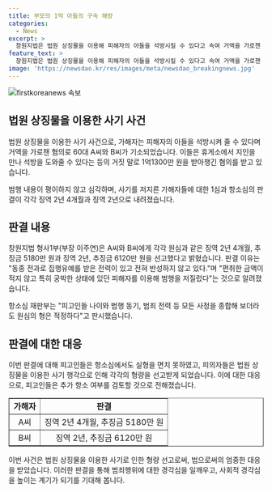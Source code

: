 ```yaml
---
title: 부모의 1억 아들의 구속 해방
categories:
  - News
excerpt: >
  창원지법은 법원 상징물을 이용해 피해자의 아들을 석방시킬 수 있다고 속여 거액을 가로챈 두 사기 일당에 대해 징역 2년 4개월과 징역 2년을 선고했다. 이들은 법조계 인사와 친분이 없고 능력도 없었음에도 불구하고 속여 돈을 빼앗은 것으로 드러났다. 1심 재판부와 항소심 재판부는 적절한 형을 선고했다.
feature_text: >
  창원지법은 법원 상징물을 이용해 피해자의 아들을 석방시킬 수 있다고 속여 거액을 가로챈 두 사기 일당에 대해 징역 2년 4개월과 징역 2년을 선고했다. 이들은 법조계 인사와 친분이 없고 능력도 없었음에도 불구하고 속여 돈을 빼앗은 것으로 드러났다. 1심 재판부와 항소심 재판부는 적절한 형을 선고했다.
image: 'https://newsdao.kr/res/images/meta/newsdao_breakingnews.jpg'
---
```


<p><img src="https://newsdao.kr/res/images/meta/newsdao_breakingnews.jpg" alt="firstkoreanews 속보" /></p>

<h2 data-ke-size="size26">법원 상징물을 이용한 사기 사건</h2>

<p>법원 상징물을 이용한 사기 사건으로, 가해자는 피해자의 아들을 석방시켜 줄 수 있다며 거액을 가로챈 혐의로 60대 A씨와 B씨가 기소되었습니다. 이들은 휴게소에서 지인을 만나 석방을 도와줄 수 있다는 등의 거짓 말로 1억1300만 원을 받아챙긴 혐의를 받고 있습니다.</p>

<p data-ke-size="size16">범행 내용이 평이하지 않고 심각하며, 사기를 저지른 가해자들에 대한 1심과 항소심의 판결이 각각 징역 2년 4개월과 징역 2년으로 내려졌습니다.</p>

<h2 data-ke-size="size26">판결 내용</h2>

<p>창원지법 형사1부(부장 이주연)은 A씨와 B씨에게 각각 원심과 같은 징역 2년 4개월, 추징금 5180만 원과 징역 2년, 추징금 6120만 원을 선고했다고 밝혔습니다. 판결 이유는 "동종 전과로 집행유예를 받은 전력이 있고 전혀 반성하지 않고 있다."며 "편취한 금액이 적지 않고 특히 궁박한 상태에 있던 피해자를 이용해 범행을 저질렀다"는 것으로 알려졌습니다.</p>

<p data-ke-size="size16">항소심 재판부는 "피고인들 나이와 범행 동기, 범죄 전력 등 모든 사정을 종합해 보더라도 원심의 형은 적정하다"고 판시했습니다.</p>

<h2 data-ke-size="size26">판결에 대한 대응</h2>

<p>이번 판결에 대해 피고인들은 항소심에서도 실형을 면치 못하였고, 피의자들은 법원 상징물을 이용한 사기 행각으로 인해 각각의 형량을 선고받게 되었습니다. 이에 대한 대응으로, 피고인들은 추가 항소 여부를 검토할 것으로 전해졌습니다.</p>

<table style="width: 100%;" border="1">
<tbody>
<tr>
<td style="text-align: center; height: 17px;"><b>가해자</b></td>
<td style="text-align: center; height: 17px;"><b>판결</b></td>
</tr>
<tr>
<td style="text-align: center; height: 17px;">A씨</td>
<td style="text-align: center; height: 17px;">징역 2년 4개월, 추징금 5180만 원</td>
</tr>
<tr>
<td style="text-align: center; height: 17px;">B씨</td>
<td style="text-align: center; height: 17px;">징역 2년, 추징금 6120만 원</td>
</tr>
</tbody>
</table>

<p>이번 사건은 법원 상징물을 이용한 사기로 인한 형량 선고로써, 법으로써의 엄중한 대응을 받았습니다. 이러한 판결을 통해 범죄행위에 대한 경각심을 일깨우고, 사회적 경각심을 높이는 계기가 되기를 기대해 봅니다.</p>


